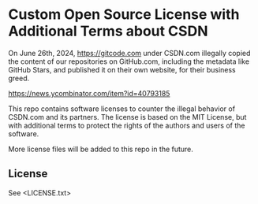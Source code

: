 # Custom Open Source License with Additional Terms about CSDN

On June 26th, 2024, <https://gitcode.com> under CSDN.com illegally copied the content of our repositories on GitHub.com, including the metadata like GitHub Stars, and published it on their own website, for their business greed.


<https://news.ycombinator.com/item?id=40793185>

This repo contains software licenses to counter the illegal behavior of CSDN.com and its partners. The license is based on the MIT License, but with additional terms to protect the rights of the authors and users of the software.

More license files will be added to this repo in the future.

## License

See <LICENSE.txt>

